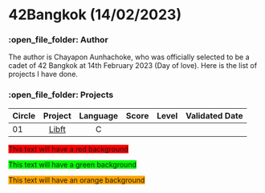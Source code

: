 # 42Bangkok (14/02/2023)

<h3>:open_file_folder: Author</h3>

The author is Chayapon Aunhachoke, who was officially selected to be a cadet of 42 Bangkok at 14th February 2023 (Day of love). Here is the list of projects I have done.

<h3>:open_file_folder: Projects</h3>

|Circle |Project  |Language |Score  |Level  | Validated Date  |
| ------------- |:-------------:|:-------------:|:-------------:|:-------------:|-------------:|
|      01       |[Libft](https://github.com/caunhach/42cursus_Libft)     |       C       |               |              |             |

<span style="background-color: red;">This text will have a red background</span>

<span style="background-color: #00FF00;">This text will have a green background</span>

<span style="background-color: rgb(255, 165, 0);">This text will have an orange background</span>
